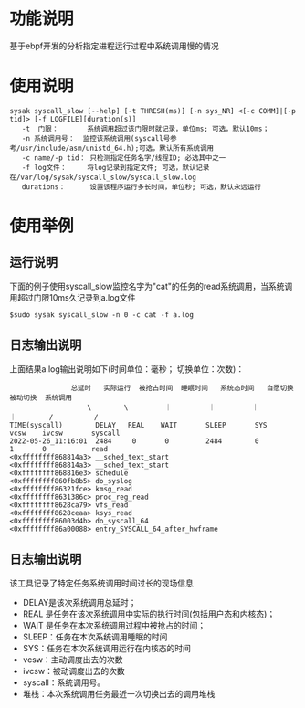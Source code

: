 # 功能说明
基于ebpf开发的分析指定进程运行过程中系统调用慢的情况

# 使用说明
```
sysak syscall_slow [--help] [-t THRESH(ms)] [-n sys_NR] <[-c COMM]|[-p tid]> [-f LOGFILE][duration(s)]
   -t  门限：       系统调用超过该门限时就记录，单位ms; 可选，默认10ms；
   -n 系统调用号：  监控该系统调用(syscall号参考/usr/include/asm/unistd_64.h);可选，默认所有系统调用
   -c name/-p tid： 只检测指定任务名字/线程ID; 必选其中之一
   -f log文件：     将log记录到指定文件; 可选，默认记录在/var/log/sysak/syscall_slow/syscall_slow.log
   durations：      设置该程序运行多长时间，单位秒; 可选，默认永远运行
```

# 使用举例
## 运行说明
下面的例子使用syscall_slow监控名字为"cat"的任务的read系统调用，当系统调用超过门限10ms久记录到a.log文件
```
$sudo sysak syscall_slow -n 0 -c cat -f a.log 
```

## 日志输出说明
上面结果a.log输出说明如下(时间单位：毫秒；  切换单位：次数)：
``` 
               总延时   实际运行  被抢占时间  睡眠时间   系统态时间   自愿切换  被动切换  系统调用
                   \        \         ｜         ｜         ｜          ｜        /          /
TIME(syscall)        DELAY   REAL    WAIT       SLEEP       SYS        vcsw    ivcsw       syscall 
2022-05-26_11:16:01  2484     0       0         2484        0          1       0           read 
<0xffffffff868814a3> __sched_text_start
<0xffffffff868814a3> __sched_text_start
<0xffffffff868816e3> schedule
<0xffffffff860fb8b5> do_syslog
<0xffffffff86321fce> kmsg_read
<0xffffffff8631386c> proc_reg_read
<0xffffffff8628ca79> vfs_read
<0xffffffff8628ceaa> ksys_read
<0xffffffff86003d4b> do_syscall_64
<0xffffffff86a00088> entry_SYSCALL_64_after_hwframe
```

## 日志输出说明
该工具记录了特定任务系统调用时间过长的现场信息
-    DELAY是该次系统调用总延时；
-    REAL  是任务在该次系统调用中实际的执行时间(包括用户态和内核态)；
-    WAIT 是任务在本次系统调用过程中被抢占的时间；
-    SLEEP：任务在本次系统调用睡眠的时间
-    SYS：任务在本次系统调用运行在内核态的时间
-    vcsw：主动调度出去的次数
-    ivcsw：被动调度出去的次数
-    syscall：系统调用号。
-    堆栈：本次系统调用任务最近一次切换出去的调用堆栈

